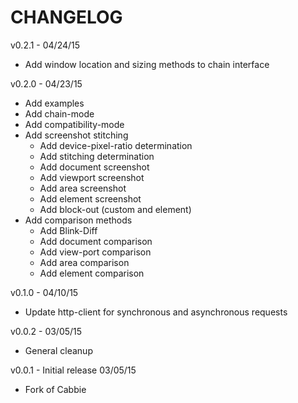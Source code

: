 CHANGELOG
=========

v0.2.1 - 04/24/15
* Add window location and sizing methods to chain interface

v0.2.0 - 04/23/15
* Add examples
* Add chain-mode
* Add compatibility-mode
* Add screenshot stitching
  * Add device-pixel-ratio determination
  * Add stitching determination
  * Add document screenshot
  * Add viewport screenshot
  * Add area screenshot
  * Add element screenshot
  * Add block-out (custom and element)
* Add comparison methods
  * Add Blink-Diff
  * Add document comparison
  * Add view-port comparison
  * Add area comparison
  * Add element comparison

v0.1.0 - 04/10/15
* Update http-client for synchronous and asynchronous requests

v0.0.2 - 03/05/15
* General cleanup

v0.0.1 - Initial release 03/05/15
* Fork of Cabbie
